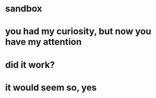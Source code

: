 # sandbox
# you had my curiosity, but now you have my attention
# did it work?
# it would seem so, yes